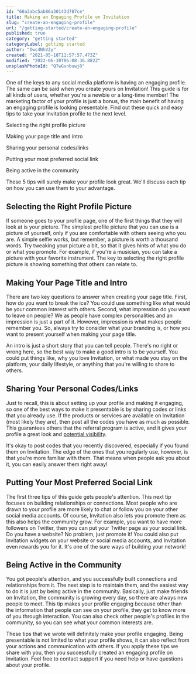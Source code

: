 ```yaml
---
id: "60a3abc5ab86a30143d787ce"
title: Making an Engaging Profile on Invitation
slug: "create-an-engaging-profile"
url: "/getting-started/create-an-engaging-profile"
published: true
category: "getting started"
categoryLabel: getting started
author: "Owc4NhV2y"
created: "2021-05-18T11:57:57.473Z"
modified: "2022-06-30T06:08:36.882Z"
unsplashPhotoId: "Q7wGvnbuwj0"
---
```

One of the keys to any social media platform is having an engaging profile. The same can be said when you create yours on Invitation! This guide is for all kinds of users, whether you're a newbie or a long-time member! The marketing factor of your profile is just a bonus, the main benefit of having an engaging profile is looking presentable. Find out these quick and easy tips to take your Invitation profile to the next level.

Selecting the right profile picture

Making your page title and intro

Sharing your personal codes/links

Putting your most preferred social link

Being active in the community

These 5 tips will surely make your profile look great. We'll discuss each tip on how you can use them to your advantage.

## **Selecting the Right Profile Picture**

If someone goes to your profile page, one of the first things that they will look at is your picture. The simplest profile picture that you can use is a picture of yourself, only if you are comfortable with others seeing who you are. A simple selfie works, but remember, a picture is worth a thousand words. Try tweaking your picture a bit, so that it gives hints of what you do or what you promote. For example, if you're a musician, you can take a picture with your favorite instrument. The key to selecting the right profile picture is showing something that others can relate to.

## **Making Your Page Title and Intro**

There are two key questions to answer when creating your page title. First, how do you want to break the ice? You could use something like what would be your common interest with others. Second, what impression do you want to leave on people? We as people have complex personalities and an impression is just a part of it. However, impression is what makes people remember you. So, always try to consider what your branding is, or how you want to present yourself when making your page title.

An intro is just a short story that you can tell people. There's no right or wrong here, so the best way to make a good intro is to be yourself. You could put things like, why you love Invitation, or what made you stay on the platform, your daily lifestyle, or anything that you're willing to share to others.

## **Sharing Your Personal Codes/Links**

Just to recall, this is about setting up your profile and making it engaging, so one of the best ways to make it presentable is by sharing codes or links that you already use. If the products or services are available on Invitation (most likely they are), then post all the codes you have as much as possible. This guarantees others that the referral program is active, and it gives your profile a great look and [potential visibility](https://next.invitation.codes/mag/gain-more-visibility).

It's okay to post codes that you recently discovered, especially if you found them on Invitation. The edge of the ones that you regularly use, however, is that you're more familiar with them. That means when people ask you about it, you can easily answer them right away!

## **Putting Your Most Preferred Social Link**

The first three tips of this guide gets people's attention. This next tip focuses on building relationships or connections. Most people who are drawn to your profile are more likely to chat or follow you on your other social media accounts. Of course, Invitation also lets you promote them as this also helps the community grow. For example, you want to have more followers on Twitter, then you can put your Twitter page as your social link. Do you have a website? No problem, just promote it! You could also put Invitation widgets on your website or social media accounts, and Invitation even rewards you for it. It's one of the sure ways of building your network!

## **Being Active in the Community**

You got people's attention, and you successfully built connections and relationships from it. The next step is to maintain them, and the easiest way to do it is just by being active in the community. Basically, just make friends on Invitation, the community is growing every day, so there are always new people to meet. This tip makes your profile engaging because other than the information that people can see on your profile, they get to know more of you through interaction. You can also check other people's profiles in the community, so you can see what your common interests are.

These tips that we wrote will definitely make your profile engaging. Being presentable is not limited to what your profile shows, it can also reflect from your actions and communication with others. If you apply these tips we share with you, then you successfully created an engaging profile on Invitation. Feel free to contact support if you need help or have questions about your profile.